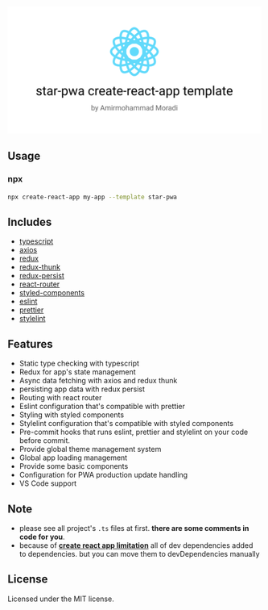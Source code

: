 ![star-pwa banner](banner.png?raw=true "star-pwa")

## Usage

### npx

```sh
npx create-react-app my-app --template star-pwa
```

## Includes

- [typescript][typescript]
- [axios][axios]
- [redux][redux]
- [redux-thunk][redux-thunk]
- [redux-persist][redux-persist]
- [react-router][reactrouter]
- [styled-components][styled-components]
- [eslint][eslint]
- [prettier][prettier]
- [stylelint][stylelint]

## Features

- Static type checking with typescript
- Redux for app's state management
- Async data fetching with axios and redux thunk
- persisting app data with redux persist
- Routing with react router
- Eslint configuration that's compatible with prettier
- Styling with styled components
- Stylelint configuration that's compatible with styled components
- Pre-commit hooks that runs eslint, prettier and stylelint on your code before commit.
- Provide global theme management system
- Global app loading management
- Provide some basic components
- Configuration for PWA production update handling
- VS Code support

## Note

- please see all project's `.ts` files at first. **there are some comments in code for you**.
- because of **[create react app limitation](https://github.com/facebook/create-react-app/issues/8082)** all of dev dependencies added to dependencies. but you can move them to devDependencies manually

## License

Licensed under the MIT license.

<!-- prettier-ignore-start -->
[typescript]: https://www.typescriptlang.org/
[redux]: https://redux.js.org/
[redux-thunk]: https://github.com/reduxjs/redux-thunk
[redux-persist]: https://github.com/rt2zz/redux-persist
[axios]: https://github.com/axios/axios
[reactrouter]: https://reactrouter.com/
[styled-components]: https://styled-components.com/
[eslint]: https://eslint.org/
[prettier]: https://prettier.io/docs/en/index.html
[stylelint]: https://github.com/stylelint/stylelint
<!-- prettier-ignore-end -->
